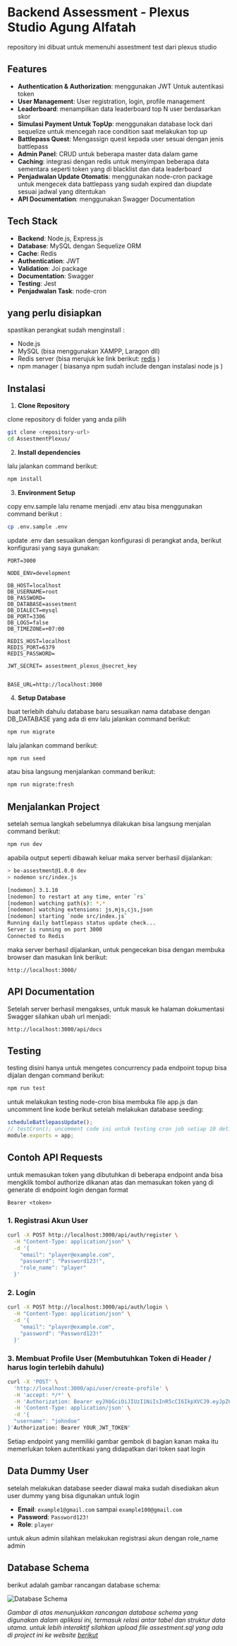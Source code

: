 # Backend Assessment - Plexus Studio Agung Alfatah

repository ini dibuat untuk memenuhi assestment test dari plexus studio

## Features

- **Authentication & Authorization**: menggunakan JWT Untuk autentikasi token
- **User Management**: User registration, login, profile management
- **Leaderboard**: menampilkan data leaderboard top N user berdasarkan skor
- **Simulasi Payment Untuk TopUp**: menggunakan database lock dari sequelize untuk mencegah race condition saat melakukan top up 
- **Battlepass Quest**: Mengassign quest kepada user sesuai dengan jenis battlepass
- **Admin Panel**: CRUD untuk beberapa master data dalam game
- **Caching**: integrasi dengan redis untuk menyimpan beberapa data sementara seperti token yang di blacklist dan data leaderboard 
- **Penjadwalan Update Otomatis**: menggunakan node-cron package untuk mengecek data battlepass yang sudah expired dan diupdate sesuai jadwal yang ditentukan
- **API Documentation**: menggunakan Swagger Documentation

## Tech Stack

- **Backend**: Node.js, Express.js
- **Database**: MySQL dengan Sequelize ORM
- **Cache**: Redis
- **Authentication**: JWT
- **Validation**: Joi package
- **Documentation**: Swagger
- **Testing**: Jest
- **Penjadwalan Task**: node-cron

## yang perlu disiapkan

spastikan perangkat sudah menginstall :

- Node.js 
- MySQL (bisa menggunakan XAMPP, Laragon dll)
- Redis server (bisa merujuk ke link berikut: [redis](https://redis.io/downloads/#Redis_Open_Source) )
- npm manager ( biasanya npm sudah include dengan instalasi node js )

## Instalasi

1. **Clone Repository**  

clone repository di folder yang anda pilih 
```bash
git clone <repository-url>
cd AssestmentPlexus/
```

2. **Install dependencies**  

lalu jalankan command berikut: 
```bash
npm install
```

3. **Environment Setup**  

   
copy env.sample lalu rename menjadi .env atau bisa menggunakan command berikut :
```bash
cp .env.sample .env
```
  

update .env dan sesuaikan dengan konfigurasi di perangkat anda, berikut konfigurasi yang saya gunakan:
```env
PORT=3000

NODE_ENV=development

DB_HOST=localhost
DB_USERNAME=root
DB_PASSWORD=
DB_DATABASE=assestment
DB_DIALECT=mysql
DB_PORT=3306
DB_LOGS=false
DB_TIMEZONE=+07:00

REDIS_HOST=localhost
REDIS_PORT=6379
REDIS_PASSWORD=

JWT_SECRET= assestment_plexus_@secret_key


BASE_URL=http://localhost:3000
```

4. **Setup Database**

  
buat terlebih dahulu database baru sesuaikan nama database dengan DB_DATABASE yang ada di env lalu jalankan command berikut:
```bash
npm run migrate
```


lalu jalankan command berikut:
```bash
npm run seed
```

atau bisa langsung menjalankan command berikut:
```bash
npm run migrate:fresh
```

## Menjalankan Project

setelah semua langkah sebelumnya dilakukan bisa langsung menjalan command berikut:
```bash
npm run dev
```

apabila output seperti dibawah keluar maka server berhasil dijalankan:
```bash
> be-assestment@1.0.0 dev
> nodemon src/index.js   

[nodemon] 3.1.10
[nodemon] to restart at any time, enter `rs`  
[nodemon] watching path(s): *.*
[nodemon] watching extensions: js,mjs,cjs,json
[nodemon] starting `node src/index.js`        
Running daily battlepass status update check...
Server is running on port 3000
Connected to Redis
```

maka server berhasil dijalankan, untuk pengecekan bisa dengan membuka browser dan masukan link berikut:
```
http://localhost:3000/
```

## API Documentation

Setelah server berhasil mengakses, untuk masuk ke halaman dokumentasi Swagger silahkan ubah url menjadi:
```
http://localhost:3000/api/docs
```

## Testing

testing disini hanya untuk mengetes concurrency pada endpoint topup bisa dijalan dengan command berikut:
```bash
npm run test
```

untuk melakukan testing node-cron bisa membuka file app.js dan uncomment line kode berikut setelah melakukan database seeding:
```javascript
scheduleBattlepassUpdate();
// testCron(); uncomment code ini untuk testing cron job setiap 10 detik
module.exports = app;
```


## Contoh API Requests
untuk memasukan token yang dibutuhkan di beberapa endpoint anda bisa mengklik tombol authorize dikanan atas dan memasukan token yang di generate di endpoint login dengan format
```
Bearer <token>
```

### 1. Registrasi Akun User
```bash
curl -X POST http://localhost:3000/api/auth/register \
  -H "Content-Type: application/json" \
  -d '{
    "email": "player@example.com",
    "password": "Password123!",
    "role_name": "player"
  }'
```

### 2. Login
```bash
curl -X POST http://localhost:3000/api/auth/login \
  -H "Content-Type: application/json" \
  -d '{
    "email": "player@example.com",
    "password": "Password123!"
  }'
```

### 3. Membuat Profile User (Membutuhkan Token di Header / harus login terlebih dahulu)
```bash
curl -X 'POST' \
  'http://localhost:3000/api/user/create-profile' \
  -H 'accept: */*' \
  -H 'Authorization: Bearer eyJhbGciOiJIUzI1NiIsInR5cCI6IkpXVCJ9.eyJpZCI6IjYyOGMwZmIyLTBiMGItNDI5Yi05NmIwLTc4MzQwZTcyMTc0ZCIsInJvbGVfbmFtZSI6InBsYXllciIsImlhdCI6MTc1MDgwMDYzNSwiZXhwIjoxNzUwODQzODM1fQ.gsjRCIx_QJTH9AQQStMWYzmPdP4hdauXJkhRK4L9e1U' \
  -H 'Content-Type: application/json' \
  -d '{
  "username": "johndoe"
}'Authorization: Bearer YOUR_JWT_TOKEN"
```
Setiap endpoint yang memiliki gambar gembok di bagian kanan maka itu memerlukan token autentikasi yang didapatkan dari token saat login


## Data Dummy User

setelah melakukan database seeder diawal maka sudah disediakan akun user dummy yang bisa digunakan untuk login
- **Email**: `example1@gmail.com` sampai `example100@gmail.com`
- **Password**: `Password123!`
- **Role**: `player`

untuk akun admin silahkan melakukan registrasi akun dengan role_name admin

## Database Schema  
berikut adalah gambar rancangan database schema:  


![Database Schema](./db_schema.png)

*Gambar di atas menunjukkan rancangan database schema yang digunakan dalam aplikasi ini, termasuk relasi antar tabel dan struktur data utama. untuk lebih interaktif silahkan upload file assestment.sql yang ada di project ini ke website [berikut](https://dbdiagram.io/home)*
